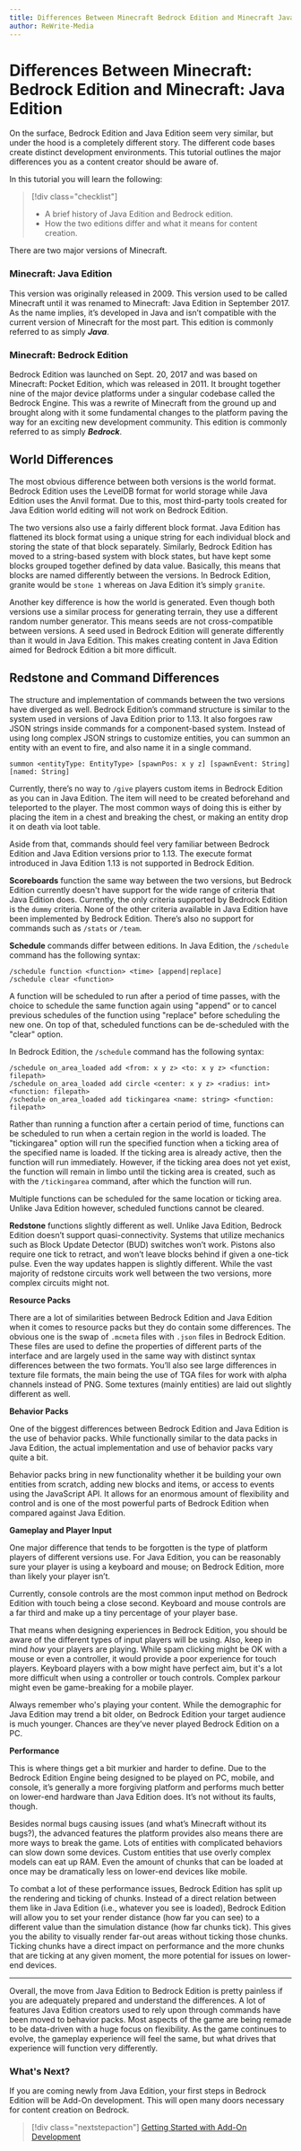 ```yaml
---
title: Differences Between Minecraft Bedrock Edition and Minecraft Java Edition
author: ReWrite-Media
---
```

# Differences Between Minecraft: Bedrock Edition and Minecraft: Java Edition

On the surface, Bedrock Edition and Java Edition seem very similar, but under the hood is a completely different story. The different code bases create distinct development environments. This tutorial outlines the major differences you as a content creator should be aware of.

In this tutorial you will learn the following:

> [!div class="checklist"]
>
> - A brief history of Java Edition and Bedrock edition.
> - How the two editions differ and what it means for content creation.

There are two major versions of Minecraft.

### Minecraft: Java Edition

This version was originally released in 2009. This version used to be called Minecraft until it was renamed to Minecraft: Java Edition in September 2017. As the name implies, it’s developed in Java and isn’t compatible with the current version of Minecraft for the most part. This edition is commonly referred to as simply ***Java***.

### Minecraft: Bedrock Edition

Bedrock Edition was launched on Sept. 20, 2017 and was based on Minecraft: Pocket Edition, which was released in 2011. It brought together nine of the major device platforms under a singular codebase called the Bedrock Engine. This was a rewrite of Minecraft from the ground up and brought along with it some fundamental changes to the platform paving the way for an exciting new development community. This edition is commonly referred to as simply ***Bedrock***.

## World Differences

The most obvious difference between both versions is the world format. Bedrock Edition uses the LevelDB format for world storage while Java Edition uses the Anvil format. Due to this, most third-party tools created for Java Edition world editing will not work on Bedrock Edition.

The two versions also use a fairly different block format. Java Edition has flattened its block format using a unique string for each individual block and storing the state of that block separately. Similarly, Bedrock Edition has moved to a string-based system with block states, but have kept some blocks grouped together defined by data value. Basically, this means that blocks are named differently between the versions. In Bedrock Edition, granite would be `stone 1` whereas on Java Edition it’s simply `granite`.

Another key difference is how the world is generated. Even though both versions use a similar process for generating terrain, they use a different random number generator. This means seeds are not cross-compatible between versions. A seed used in Bedrock Edition will generate differently than it would in Java Edition. This makes creating content in Java Edition aimed for Bedrock Edition a bit more difficult.

## Redstone and Command Differences

The structure and implementation of commands between the two versions have diverged as well. Bedrock Edition’s command structure is similar to the system used in versions of Java Edition prior to 1.13. It also forgoes raw JSON strings inside commands for a component-based system. Instead of using long complex JSON strings to customize entities, you can summon an entity with an event to fire, and also name it in a single command.

```
summon <entityType: EntityType> [spawnPos: x y z] [spawnEvent: String] [named: String]
```
Currently, there’s no way to `/give` players custom items in Bedrock Edition as you can in Java Edition. The item will need to be created beforehand and teleported to the player. The most common ways of doing this is either by placing the item in a chest and breaking the chest, or making an entity drop it on death via loot table.

Aside from that, commands should feel very familiar between Bedrock Edition and Java Edition versions prior to 1.13. The execute format introduced in Java Edition 1.13 is not supported in Bedrock Edition.

**Scoreboards** function the same way between the two versions, but Bedrock Edition currently doesn't have support for the wide range of criteria that Java Edition does. Currently, the only criteria supported by Bedrock Edition is the `dummy` criteria. None of the other criteria available in Java Edition have been implemented by Bedrock Edition. There’s also no support for commands such as `/stats` or `/team`.

**Schedule** commands differ between editions. In Java Edition, the `/schedule` command has the following syntax:

```
/schedule function <function> <time> [append|replace]
/schedule clear <function>
```

A function will be scheduled to run after a period of time passes, with the choice to schedule the same function again using "append" or to cancel previous schedules of the function using "replace" before scheduling the new one. On top of that, scheduled functions can be de-scheduled with the "clear" option.

In Bedrock Edition, the `/schedule` command has the following syntax:

```
/schedule on_area_loaded add <from: x y z> <to: x y z> <function: filepath>
/schedule on_area_loaded add circle <center: x y z> <radius: int> <function: filepath>
/schedule on_area_loaded add tickingarea <name: string> <function: filepath>
```

Rather than running a function after a certain period of time, functions can be scheduled to run when a certain region in the world is loaded. The "tickingarea" option will run the specified function when a ticking area of the specified name is loaded. If the ticking area is already active, then the function will run immediately. However, if the ticking area does not yet exist, the function will remain in limbo until the ticking area is created, such as with the `/tickingarea` command, after which the function will run.

Multiple functions can be scheduled for the same location or ticking area. Unlike Java Edition however, scheduled functions cannot be cleared.

**Redstone** functions slightly different as well. Unlike Java Edition, Bedrock Edition doesn’t support quasi-connectivity. Systems that utilize mechanics such as Block Update Detector (BUD) switches won’t work. Pistons also require one tick to retract, and won’t leave blocks behind if given a one-tick pulse. Even the way updates happen is slightly different. While the vast majority of redstone circuits work well between the two versions, more complex circuits might not.

**Resource Packs**

There are a lot of similarities between Bedrock Edition and Java Edition when it comes to resource packs but they do contain some differences. The obvious one is the swap of `.mcmeta` files with `.json` files in Bedrock Edition. These files are used to define the properties of different parts of the interface and are largely used in the same way with distinct syntax differences between the two formats. You’ll also see large differences in texture file formats, the main being the use of TGA files for work with alpha channels instead of PNG. Some textures (mainly entities) are laid out slightly different as well.

**Behavior Packs**

One of the biggest differences between Bedrock Edition and Java Edition is the use of behavior packs. While functionally similar to the data packs in Java Edition, the actual implementation and use of behavior packs vary quite a bit.

Behavior packs bring in new functionality whether it be building your own entities from scratch, adding new blocks and items, or access to events using the JavaScript API. It allows for an enormous amount of flexibility and control and is one of the most powerful parts of Bedrock Edition when compared against Java Edition.

**Gameplay and Player Input**

One major difference that tends to be forgotten is the type of platform players of different versions use. For Java Edition, you can be reasonably sure your player is using a keyboard and mouse; on Bedrock Edition, more than likely your player isn’t.

Currently, console controls are the most common input method on Bedrock Edition with touch being a close second. Keyboard and mouse controls are a far third and make up a tiny percentage of your player base.

That means when designing experiences in Bedrock Edition, you should be aware of the different types of input players will be using. Also, keep in mind *how* your players are playing. While spam clicking might be OK with a mouse or even a controller, it would provide a poor experience for touch players. Keyboard players with a bow might have perfect aim, but it's a lot more difficult when using a controller or touch controls. Complex parkour might even be game-breaking for a mobile player.

Always remember who's playing your content. While the demographic for Java Edition may trend a bit older, on Bedrock Edition your target audience is much younger. Chances are they’ve never played Bedrock Edition on a PC.

**Performance**

This is where things get a bit murkier and harder to define. Due to the Bedrock Edition Engine being designed to be played on PC, mobile, and console, it’s generally a more forgiving platform and performs much better on lower-end hardware than Java Edition does. It’s not without its faults, though.

Besides normal bugs causing issues (and what’s Minecraft without its bugs?), the advanced features the platform provides also means there are more ways to break the game. Lots of entities with complicated behaviors can slow down some devices. Custom entities that use overly complex models can eat up RAM. Even the amount of chunks that can be loaded at once may be dramatically less on lower-end devices like mobile.

To combat a lot of these performance issues, Bedrock Edition has split up the rendering and ticking of chunks. Instead of a direct relation between them like in Java Edition (i.e., whatever you see is loaded), Bedrock Edition will allow you to set your render distance (how far you can see) to a different value than the simulation distance (how far chunks tick). This gives you the ability to visually render far-out areas without ticking those chunks. Ticking chunks have a direct impact on performance and the more chunks that are ticking at any given moment, the more potential for issues on lower-end devices.

---

Overall, the move from Java Edition to Bedrock Edition is pretty painless if you are adequately prepared and understand the differences. A lot of features Java Edition creators used to rely upon through commands have been moved to behavior packs. Most aspects of the game are being remade to be data-driven with a huge focus on flexibility. As the game continues to evolve, the gameplay experience will feel the same, but what drives that experience will function very differently.

### What's Next?

If you are coming newly from Java Edition, your first steps in Bedrock Edition will be Add-On development. This will open many doors necessary for content creation on Bedrock.

> [!div class="nextstepaction"]
> [Getting Started with Add-On Development](GettingStarted.md)